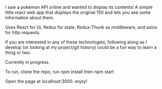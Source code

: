 I saw a pokemon API online and wanted to display its contents!
A simple little react web app that displays the original 150 and lets you see some information about them.

Uses React for UI, Redux for state, Redux-Thunk as middleware, and axios for http requests.  

If you are interested in any of these technologies, following along as I develop (or looking at my project/git history) could be a fun way to learn a thing or two.

Currently in progress.

To run, clone the repo, run 
npm install
then
npm start

Open the page at localhost:3000. enjoy!
